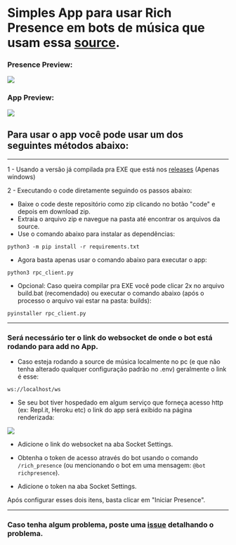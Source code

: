 # Simples App para usar Rich Presence em bots de música que usam essa [source](https://github.com/zRitsu/MuseHeart-MusicBot).


### Presence Preview:
[![](https://i.ibb.co/6tVbfFH/image.png)](https://i.ibb.co/6tVbfFH/image.png)

### App Preview:
[![](https://i.ibb.co/q5ZrrRv/image.png)](https://i.ibb.co/q5ZrrRv/image.png)

## Para usar o app você pode usar um dos seguintes métodos abaixo:

---
1 - Usando a versão já compilada pra EXE que está nos [releases](https://github.com/zRitsu/Discord-MusicBot-RPC/releases) (Apenas windows)

2 - Executando o code diretamente seguindo os passos abaixo:

* Baixe o code deste repositório como zip clicando no botão "code" e depois em download zip.
* Extraia o arquivo zip e navegue na pasta até encontrar os arquivos da source.
* Use o comando abaixo para instalar as dependências:
```
python3 -m pip install -r requirements.txt
```
* Agora basta apenas usar o comando abaixo para executar o app:
```
python3 rpc_client.py
```
* Opcional: Caso queira compilar pra EXE você pode clicar 2x no arquivo build.bat (recomendado) ou executar o comando abaixo (após o processo o arquivo vai estar na pasta: builds):
```
pyinstaller rpc_client.py
```
---
### Será necessário ter o link do websocket de onde o bot está rodando para add no App.

* Caso esteja rodando a source de música localmente no pc (e que não tenha alterado qualquer configuração padrão no .env) geralmente o link é esse:
```
ws://localhost/ws
```
* Se seu bot tiver hospedado em algum serviço que forneça acesso http (ex: Repl.it, Heroku etc) o link do app será exibido na página renderizada:

[![](https://i.ibb.co/n80PT0L/image.png)](https://i.ibb.co/n80PT0L/image.png)

* Adicione o link do websocket na aba Socket Settings.

* Obtenha o token de acesso através do bot usando o comando `/rich_presence` (ou mencionando o bot em uma mensagem: `@bot richpresence`).

* Adicione o token na aba Socket Settings.

Após configurar esses dois itens, basta clicar em "Iniciar Presence".

---

### Caso tenha algum problema, poste uma [issue](https://github.com/zRitsu/Discord-MusicBot-RPC/issues) detalhando o problema.
